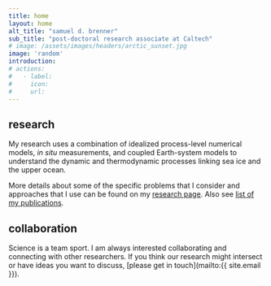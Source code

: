 ```yaml
---
title: home
layout: home
alt_title: "samuel d. brenner"
sub_title: "post-doctoral research associate at Caltech"
# image: /assets/images/headers/arctic_sunset.jpg
image: 'random'
introduction: 
# actions:
#   - label: 
#     icon: 
#     url: 
---
```


## research

My research uses a combination of idealized process-level numerical models, *in situ* measurements, and coupled Earth-system models to understand the dynamic and thermodynamic processes linking sea ice and the upper ocean. 
<!-- , and how those processes impact—and are impacted by—the changing Arctic climate. -->

More details about some of the specific problems that I consider and approaches that I use can be found on my [research page](/research). Also see [list of my publications](/publications). 

## collaboration

Science is a team sport.
I am always interested collaborating and connecting with other researchers. If you think our research might intersect or have ideas you want to discuss, [please get in touch](mailto:{{ site.email }}).

